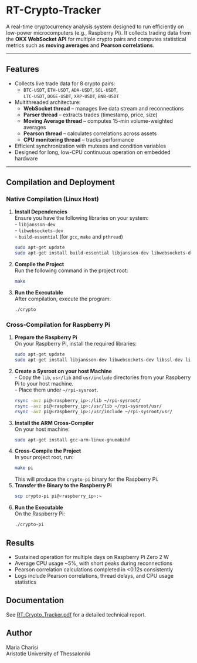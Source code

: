 # RT-Crypto-Tracker 

A real-time cryptocurrency analysis system designed to run efficiently on low-power microcomputers (e.g., Raspberry Pi). It collects trading data from the **OKX WebSocket API** for multiple crypto pairs and computes statistical metrics such as **moving averages** and **Pearson correlations**.

--- 

## Features 

- Collects live trade data for 8 crypto pairs: 
    - `BTC-USDT`, `ETH-USDT`, `ADA-USDT`, `SOL-USDT`,  
    `LTC-USDT`, `DOGE-USDT`, `XRP-USDT`, `BNB-USDT`
- Multithreaded architecture: 
    - **WebSocket thread** – manages live data stream and reconnections 
    - **Parser thread** – extracts trades (timestamp, price, size) 
    - **Moving Average thread** – computes 15-min volume-weighted averages 
    - **Pearson thread** – calculates correlations across assets 
    - **CPU monitoring thread** – tracks performance 
- Efficient synchronization with mutexes and condition variables
- Designed for long, low-CPU continuous operation on embedded hardware

---

## Compilation and Deployment

### Native Compilation (Linux Host)

1. **Install Dependencies**     
    Ensure you have the following libraries on your system:     
        - `libjansson-dev`  
        - `libwebsockets-dev`   
        - `build-essential` (for `gcc`, `make` and `pthread`)

    ``` bash
    sudo apt-get update
    sudo apt-get install build-essential libjansson-dev libwebsockets-dev
    ```
2. **Compile the Project**  
    Run the following command in the project root:
    ``` bash
    make
    ```
3. **Run the Executable**   
    After compilation, execute the program:
    ``` bash
    ./crypto
    ```

### Cross-Compilation for Raspberry Pi

1. **Prepare  the Raspberry Pi**       
    On your Raspberry Pi, install the required libraries:
    ``` bash
    sudo apt-get update
    sudo apt-get install libjansson-dev libwebsockets-dev libssl-dev libpthread
    ```
2. **Create a Sysroot on your host Machine**    
        - Copy the `lib`, `usr/lib` and `usr/include` directories from your Raspberry Pi to your host machine.  
        - Place them under `~/rpi-sysroot`.
    ``` bash
    rsync -avz pi@<raspberry_ip>:/lib ~/rpi-sysroot/
    rsync -avz pi@<raspberry_ip>:/usr/lib ~/rpi-sysroot/usr/
    rsync -avz pi@<raspberry_ip>:/usr/include ~/rpi-sysroot/usr/
    ```
3. **Install the ARM Cross-Compiler**   
    On your host machine:
    ``` bash
    sudo apt-get install gcc-arm-linux-gnueabihf
    ```
4. **Cross-Compile the Project**    
    In your project root, run:
    ``` bash
    make pi
    ```
    This will produce the `crypto-pi` binary for the Raspberry Pi.
5. **Transfer the Binary to the Raspberry Pi**      
    ``` bash
    scp crypto-pi pi@<raspberry_ip>:~
    ```
6. **Run the Executable**       
    On the Raspberry Pi:
    ``` bash
    ./crypto-pi
    ```

## Results
- Sustained operation for multiple days on Raspberry Pi Zero 2 W  
- Average CPU usage ~5%, with short peaks during reconnections  
- Pearson correlation calculations completed in <0.12s consistently  
- Logs include Pearson correlations, thread delays, and CPU usage statistics  

## Documentation

See [RT_Crypto_Tracker.pdf](docs/RT_Crypto_Tracker.pdf) for a detailed technical report.

## Author

Maria Charisi   
Aristotle University of Thessaloniki